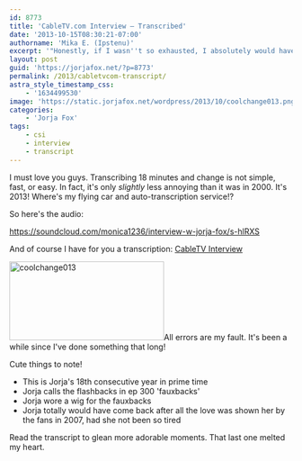 ```yaml
---
id: 8773
title: 'CableTV.com Interview — Transcribed'
date: '2013-10-15T08:30:21-07:00'
authorname: 'Mika E. (Ipstenu)'
excerpt: '"Honestly, if I wasn''t so exhausted, I absolutely would have."'
layout: post
guid: 'https://jorjafox.net/?p=8773'
permalink: /2013/cabletvcom-transcript/
astra_style_timestamp_css:
    - '1634499530'
image: 'https://static.jorjafox.net/wordpress/2013/10/coolchange013.png'
categories:
    - 'Jorja Fox'
tags:
    - csi
    - interview
    - transcript
---
```


I must love you guys. Transcribing 18 minutes and change is not simple, fast, or easy. In fact, it's only _slightly_ less annoying than it was in 2000. It's 2013! Where's my flying car and auto-transcription service!?

So here's the audio:

https://soundcloud.com/monica1236/interview-w-jorja-fox/s-hlRXS

And of course I have for you a transcription: <a href="https://jorjafox.net/wiki/CableTV.com_(24_September_2013)">CableTV Interview</a>

<img class="alignright size-thumbnail wp-image-8779" alt="coolchange013" src="//static.jorjafox.net/wordpress/2013/10/coolchange013.png" width="275" height="140" />All errors are my fault. It's been a while since I've done something that long!

Cute things to note!
<ul>
	<li>This is Jorja's 18th consecutive year in prime time</li>
	<li>Jorja calls the flashbacks in ep 300 'fauxbacks'</li>
	<li>Jorja wore a wig for the fauxbacks</li>
	<li>Jorja totally would have come back after all the love was shown her by the fans in 2007, had she not been so tired</li>
</ul>
Read the transcript to glean more adorable moments. That last one melted my heart.
